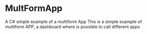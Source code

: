 # MultFormApp
A C# simple example of a multiform App
This is a simple example of multiform APP, a dashboard where is possible to call different apps
